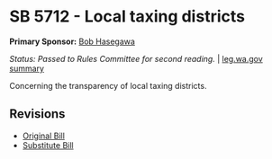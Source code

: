 # SB 5712 - Local taxing districts
**Primary Sponsor:** [Bob Hasegawa](/person/leg/bob.hasegawa.md)

*Status: Passed to Rules Committee for second reading.* | [leg.wa.gov summary](https://app.leg.wa.gov/billsummary?BillNumber=5712&Year=2021)

Concerning the transparency of local taxing districts.

## Revisions
* [Original Bill](1/)
* [Substitute Bill](S/)